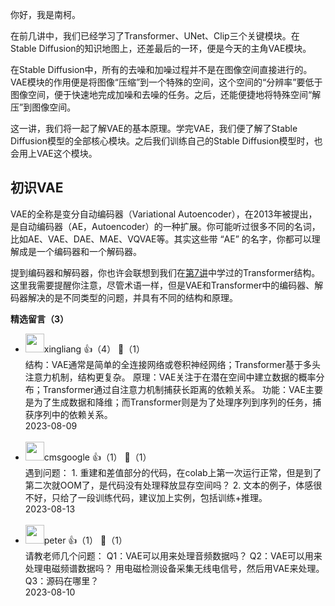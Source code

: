 你好，我是南柯。

在前几讲中，我们已经学习了Transformer、UNet、Clip三个关键模块。在Stable Diffusion的知识地图上，还差最后的一环，便是今天的主角VAE模块。

在Stable Diffusion中，所有的去噪和加噪过程并不是在图像空间直接进行的。VAE模块的作用便是将图像“压缩”到一个特殊的空间，这个空间的“分辨率”要低于图像空间，便于快速地完成加噪和去噪的任务。之后，还能便捷地将特殊空间“解压”到图像空间。

这一讲，我们将一起了解VAE的基本原理。学完VAE，我们便了解了Stable Diffusion模型的全部核心模块。之后我们训练自己的Stable Diffusion模型时，也会用上VAE这个模块。

## 初识VAE

VAE的全称是变分自动编码器（Variational Autoencoder），在2013年被提出，是自动编码器（AE，Autoencoder）的一种扩展。你可能听过很多不同的名词，比如AE、VAE、DAE、MAE、VQVAE等。其实这些带 “AE” 的名字，你都可以理解成是一个编码器和一个解码器。

提到编码器和解码器，你也许会联想到我们在[第7讲](https://time.geekbang.org/column/article/682762)中学过的Transformer结构。这里我需要提醒你注意，尽管术语一样，但是VAE和Transformer中的编码器、解码器解决的是不同类型的问题，并具有不同的结构和原理。
<div><strong>精选留言（3）</strong></div><ul>
<li><img src="https://static001.geekbang.org/account/avatar/00/11/7d/d0/48c13a76.jpg" width="30px"><span>xingliang</span> 👍（4） 💬（1）<div>结构：VAE通常是简单的全连接网络或卷积神经网络；Transformer基于多头注意力机制，结构更复杂。
原理：VAE关注于在潜在空间中建立数据的概率分布；Transformer通过自注意力机制捕获长距离的依赖关系。
功能：VAE主要是为了生成数据和降维；而Transformer则是为了处理序列到序列的任务，捕获序列中的依赖关系。</div>2023-08-09</li><br/><li><img src="https://thirdwx.qlogo.cn/mmopen/vi_32/Q0j4TwGTfTLhs7ykGEy46a8ljg3LPvXTRxpgMLEhvZoAYIQL6I46OEqbNV4U1mXryhJt1bE3mhf7ey6jfl3IyQ/132" width="30px"><span>cmsgoogle</span> 👍（1） 💬（1）<div>遇到问题：
1. 重建和差值部分的代码，在colab上第一次运行正常，但是到了第二次就OOM了，是代码没有处理释放显存空间吗？
2. 文本的例子，体感很不好，只给了一段训练代码，建议加上实例，包括训练+推理。</div>2023-08-13</li><br/><li><img src="https://static001.geekbang.org/account/avatar/00/10/25/87/f3a69d1b.jpg" width="30px"><span>peter</span> 👍（1） 💬（1）<div>请教老师几个问题：
Q1：VAE可以用来处理音频数据吗？
Q2：VAE可以用来处理电磁频谱数据吗？
用电磁检测设备采集无线电信号，然后用VAE来处理。
Q3：源码在哪里？</div>2023-08-10</li><br/>
</ul>